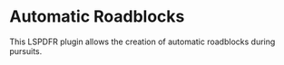 # Automatic Roadblocks

This LSPDFR plugin allows the creation of automatic roadblocks during pursuits.